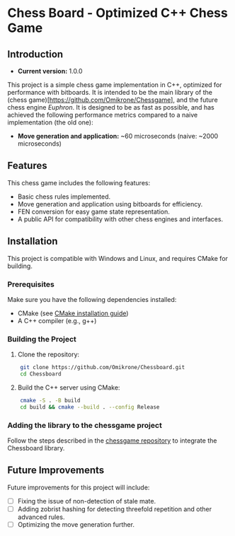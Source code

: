 # Chess Board - Optimized C++ Chess Game


## Introduction

- **Current version:** 1.0.0

This project is a simple chess game implementation in C++, optimized for performance with bitboards. It is intended to be the main library of the (chess game)[https://github.com/Omikrone/Chessgame], and the future chess engine *Euphron*. It is designed to be as fast as possible, and has achieved the following performance metrics compared to a naive implementation (the old one):
- **Move generation and application:** ~60 microseconds (naive: ~2000 microseconds)


## Features

This chess game includes the following features:
- Basic chess rules implemented.
- Move generation and application using bitboards for efficiency.
- FEN conversion for easy game state representation.
- A public API for compatibility with other chess engines and interfaces.


## Installation

This project is compatible with Windows and Linux, and requires CMake for building.


### Prerequisites

Make sure you have the following dependencies installed:
- CMake (see [CMake installation guide](https://cmake.org/install/))
- A C++ compiler (e.g., g++)


### Building the Project

1. Clone the repository:
```bash
    git clone https://github.com/Omikrone/Chessboard.git
    cd Chessboard
```

2. Build the C++ server using CMake:
```bash
    cmake -S . -B build
    cd build && cmake --build . --config Release
```


### Adding the library to the chessgame project

Follow the steps described in the [chessgame repository](https://github.com/Omikrone/Chessgame) to integrate the Chessboard library.


## Future Improvements

Future improvements for this project will include:
- [ ] Fixing the issue of non-detection of stale mate.
- [ ] Adding zobrist hashing for detecting threefold repetition and other advanced rules.
- [ ] Optimizing the move generation further.